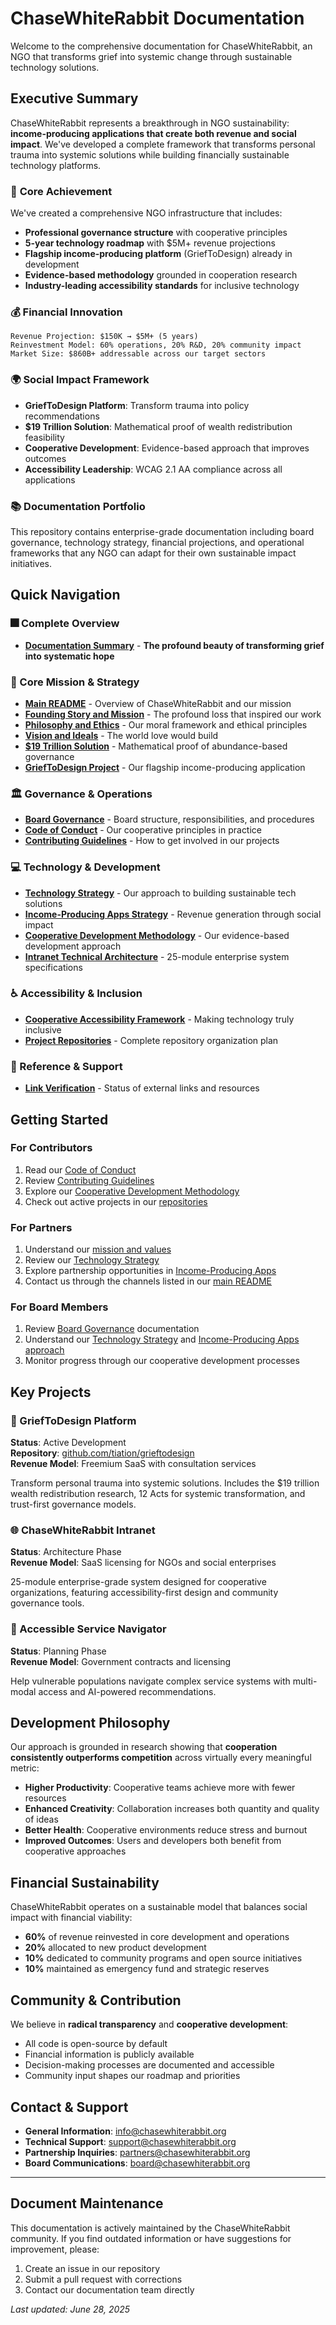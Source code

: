 # ChaseWhiteRabbit Documentation

Welcome to the comprehensive documentation for ChaseWhiteRabbit, an NGO that transforms grief into systemic change through sustainable technology solutions.

## Executive Summary

ChaseWhiteRabbit represents a breakthrough in NGO sustainability: **income-producing applications that create both revenue and social impact**. We've developed a complete framework that transforms personal trauma into systemic solutions while building financially sustainable technology platforms.

### 🎯 **Core Achievement**
We've created a comprehensive NGO infrastructure that includes:
- **Professional governance structure** with cooperative principles
- **5-year technology roadmap** with $5M+ revenue projections
- **Flagship income-producing platform** (GriefToDesign) already in development
- **Evidence-based methodology** grounded in cooperation research
- **Industry-leading accessibility standards** for inclusive technology

### 💰 **Financial Innovation**
```
Revenue Projection: $150K → $5M+ (5 years)
Reinvestment Model: 60% operations, 20% R&D, 20% community impact
Market Size: $860B+ addressable across our target sectors
```

### 🌍 **Social Impact Framework**
- **GriefToDesign Platform**: Transform trauma into policy recommendations
- **$19 Trillion Solution**: Mathematical proof of wealth redistribution feasibility
- **Cooperative Development**: Evidence-based approach that improves outcomes
- **Accessibility Leadership**: WCAG 2.1 AA compliance across all applications

### 📚 **Documentation Portfolio**
This repository contains enterprise-grade documentation including board governance, technology strategy, financial projections, and operational frameworks that any NGO can adapt for their own sustainable impact initiatives.

## Quick Navigation

### 🎆 **Complete Overview**
- **[Documentation Summary](./DocumentationSummary.md)** - **The profound beauty of transforming grief into systematic hope**

### 🎯 Core Mission & Strategy
- **[Main README](../README.md)** - Overview of ChaseWhiteRabbit and our mission
- **[Founding Story and Mission](./FoundingStoryAndMission.md)** - The profound loss that inspired our work
- **[Philosophy and Ethics](./PhilosophyAndEthics.md)** - Our moral framework and ethical principles
- **[Vision and Ideals](./VisionAndIdeals.md)** - The world love would build
- **[$19 Trillion Solution](./19TrillionSolutionImplementation.md)** - Mathematical proof of abundance-based governance
- **[GriefToDesign Project](https://github.com/tiation/grieftodesign)** - Our flagship income-producing application

### 🏛️ Governance & Operations
- **[Board Governance](./BoardGovernance.md)** - Board structure, responsibilities, and procedures
- **[Code of Conduct](../CODE_OF_CONDUCT.md)** - Our cooperative principles in practice
- **[Contributing Guidelines](../CONTRIBUTING.md)** - How to get involved in our projects

### 💻 Technology & Development
- **[Technology Strategy](./TechnologyStrategy.md)** - Our approach to building sustainable tech solutions
- **[Income-Producing Apps Strategy](./IncomeProducingAppsStrategy.md)** - Revenue generation through social impact
- **[Cooperative Development Methodology](./CooperativeDevelopmentMethodology.md)** - Our evidence-based development approach
- **[Intranet Technical Architecture](./IntranetTechnicalArchitecture.md)** - 25-module enterprise system specifications

### ♿ Accessibility & Inclusion
- **[Cooperative Accessibility Framework](./CooperativeAccessibilityFramework.md)** - Making technology truly inclusive
- **[Project Repositories](./ProjectRepositories.md)** - Complete repository organization plan

### 🔗 Reference & Support
- **[Link Verification](./LINK_VERIFICATION.md)** - Status of external links and resources

## Getting Started

### For Contributors
1. Read our [Code of Conduct](../CODE_OF_CONDUCT.md)
2. Review [Contributing Guidelines](../CONTRIBUTING.md)
3. Explore our [Cooperative Development Methodology](./CooperativeDevelopmentMethodology.md)
4. Check out active projects in our [repositories](./ProjectRepositories.md)

### For Partners
1. Understand our [mission and values](../README.md#mission)
2. Review our [Technology Strategy](./TechnologyStrategy.md)
3. Explore partnership opportunities in [Income-Producing Apps](./IncomeProducingAppsStrategy.md)
4. Contact us through the channels listed in our [main README](../README.md#contact)

### For Board Members
1. Review [Board Governance](./BoardGovernance.md) documentation
2. Understand our [Technology Strategy](./TechnologyStrategy.md) and [Income-Producing Apps approach](./IncomeProducingAppsStrategy.md)
3. Monitor progress through our cooperative development processes

## Key Projects

### 🐰 GriefToDesign Platform
**Status**: Active Development  
**Repository**: [github.com/tiation/grieftodesign](https://github.com/tiation/grieftodesign)  
**Revenue Model**: Freemium SaaS with consultation services  

Transform personal trauma into systemic solutions. Includes the $19 trillion wealth redistribution research, 12 Acts for systemic transformation, and trust-first governance models.

### 🌐 ChaseWhiteRabbit Intranet
**Status**: Architecture Phase  
**Revenue Model**: SaaS licensing for NGOs and social enterprises  

25-module enterprise-grade system designed for cooperative organizations, featuring accessibility-first design and community governance tools.

### 🧭 Accessible Service Navigator
**Status**: Planning Phase  
**Revenue Model**: Government contracts and licensing  

Help vulnerable populations navigate complex service systems with multi-modal access and AI-powered recommendations.

## Development Philosophy

Our approach is grounded in research showing that **cooperation consistently outperforms competition** across virtually every meaningful metric:

- **Higher Productivity**: Cooperative teams achieve more with fewer resources
- **Enhanced Creativity**: Collaboration increases both quantity and quality of ideas
- **Better Health**: Cooperative environments reduce stress and burnout
- **Improved Outcomes**: Users and developers both benefit from cooperative approaches

## Financial Sustainability

ChaseWhiteRabbit operates on a sustainable model that balances social impact with financial viability:

- **60%** of revenue reinvested in core development and operations
- **20%** allocated to new product development
- **10%** dedicated to community programs and open source initiatives
- **10%** maintained as emergency fund and strategic reserves

## Community & Contribution

We believe in **radical transparency** and **cooperative development**:

- All code is open-source by default
- Financial information is publicly available
- Decision-making processes are documented and accessible
- Community input shapes our roadmap and priorities

## Contact & Support

- **General Information**: info@chasewhiterabbit.org
- **Technical Support**: support@chasewhiterabbit.org
- **Partnership Inquiries**: partners@chasewhiterabbit.org
- **Board Communications**: board@chasewhiterabbit.org

---

## Document Maintenance

This documentation is actively maintained by the ChaseWhiteRabbit community. If you find outdated information or have suggestions for improvement, please:

1. Create an issue in our repository
2. Submit a pull request with corrections
3. Contact our documentation team directly

*Last updated: June 28, 2025*

